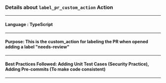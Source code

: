 ### Details about `label_pr_custom_action` Action
---
#### Language : **TypeScript**
---
#### Purpose: **This is the custom_action for labeling the PR when opened adding a label "needs-review"** 
---
#### Best Practices Followed: **Adding Unit Test Cases (Security Practice), Adding Pre-commits (To make code consistent)**
---
